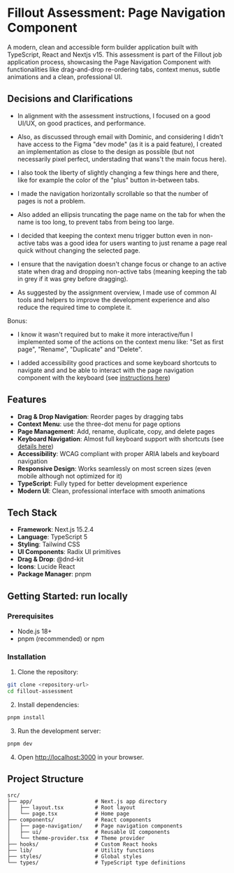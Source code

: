 # Fillout Assessment: Page Navigation Component

A modern, clean and accessible form builder application built with TypeScript, React and Nextjs v15.
This assessment is part of the Fillout job application process, showcasing the Page Navigation Component
with functionalities like drag-and-drop re-ordering tabs, context menus, subtle animations and a clean, professional UI.

## Decisions and Clarifications

- In alignment with the assessment instructions, I focused on a good UI/UX, on good practices, and performance.

- Also, as discussed through email with Dominic, and considering I didn't have access to the Figma "dev mode" (as it is a paid feature), I created an implementation as close to the design as possible (but not necessarily pixel perfect, understading that wans't the main focus here).

- I also took the liberty of slightly changing a few things here and there, like for example the color of the "plus" button in-between tabs.

- I made the navigation horizontally scrollable so that the number of pages is not a problem.

- Also added an ellipsis truncating the page name on the tab for when the name is too long, to prevent tabs from being too large.

- I decided that keeping the context menu trigger button even in non-active tabs was a good idea for users wanting to just rename a page real quick without changing the selected page.

- I ensure that the navigation doesn't change focus or change to an active state when drag and dropping non-active tabs (meaning keeping the tab in grey if it was grey before dragging).

- As suggested by the assignment overview, I made use of common AI tools and helpers to improve the development experience and also reduce the required time to complete it.

Bonus:

- I know it wasn't required but to make it more interactive/fun I implemented some of the actions on the context menu like: "Set as first page", "Rename", "Duplicate" and "Delete".

- I added accessibility good practices and some keyboard shortcuts to navigate and and be able to interact with the page navigation component with the keyboard (see [instructions here](KEYBOARD_NAVIGATION.md))


## Features

- **Drag & Drop Navigation**: Reorder pages by dragging tabs
- **Context Menu**: use the three-dot menu for page options
- **Page Management**: Add, rename, duplicate, copy, and delete pages
- **Keyboard Navigation**: Almost full keyboard support with shortcuts (see [details here](KEYBOARD_NAVIGATION.md))
- **Accessibility**: WCAG compliant with proper ARIA labels and keyboard navigation
- **Responsive Design**: Works seamlessly on most screen sizes (even mobile although not optimized for it)
- **TypeScript**: Fully typed for better development experience
- **Modern UI**: Clean, professional interface with smooth animations

## Tech Stack

- **Framework**: Next.js 15.2.4
- **Language**: TypeScript 5
- **Styling**: Tailwind CSS
- **UI Components**: Radix UI primitives
- **Drag & Drop**: @dnd-kit
- **Icons**: Lucide React
- **Package Manager**: pnpm

## Getting Started: run locally

### Prerequisites

- Node.js 18+
- pnpm (recommended) or npm

### Installation

1. Clone the repository:

```bash
git clone <repository-url>
cd fillout-assessment
```

2. Install dependencies:

```bash
pnpm install
```

3. Run the development server:

```bash
pnpm dev
```

4. Open [http://localhost:3000](http://localhost:3000) in your browser.

## Project Structure

```
src/
├── app/                    # Next.js app directory
│   ├── layout.tsx          # Root layout
│   └── page.tsx            # Home page
├── components/             # React components
│   ├── page-navigation/    # Page navigation components
│   ├── ui/                 # Reusable UI components
│   └── theme-provider.tsx  # Theme provider
├── hooks/                  # Custom React hooks
├── lib/                    # Utility functions
├── styles/                 # Global styles
└── types/                  # TypeScript type definitions
```
